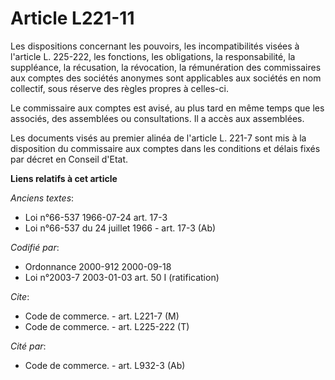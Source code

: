 # Article L221-11

Les dispositions concernant les pouvoirs, les incompatibilités visées à l'article L. 225-222, les fonctions, les obligations,
la responsabilité, la suppléance, la récusation, la révocation, la rémunération des commissaires aux comptes des sociétés
anonymes sont applicables aux sociétés en nom collectif, sous réserve des règles propres à celles-ci.

Le commissaire aux comptes est avisé, au plus tard en même temps que les associés, des assemblées ou consultations. Il a
accès aux assemblées.

Les documents visés au premier alinéa de l'article L. 221-7 sont mis à la disposition du commissaire aux comptes dans les
conditions et délais fixés par décret en Conseil d'Etat.

**Liens relatifs à cet article**

_Anciens textes_:

  - Loi n°66-537 1966-07-24 art. 17-3
  - Loi n°66-537 du 24 juillet 1966 - art. 17-3 (Ab)

_Codifié par_:

  - Ordonnance 2000-912 2000-09-18
  - Loi n°2003-7 2003-01-03 art. 50 I (ratification)

_Cite_:

  - Code de commerce. - art. L221-7 (M)
  - Code de commerce. - art. L225-222 (T)

_Cité par_:

  - Code de commerce. - art. L932-3 (Ab)
